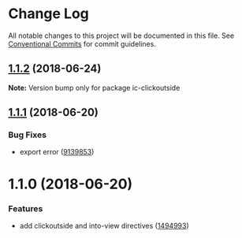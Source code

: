 # Change Log

All notable changes to this project will be documented in this file.
See [Conventional Commits](https://conventionalcommits.org) for commit guidelines.

<a name="1.1.2"></a>
## [1.1.2](https://github.com/xxxxxMiss/ic-utils/tree/master/packages/clickoutside/compare/ic-clickoutside@1.1.1...ic-clickoutside@1.1.2) (2018-06-24)




**Note:** Version bump only for package ic-clickoutside

<a name="1.1.1"></a>
## [1.1.1](https://github.com/xxxxxMiss/ic-utils/tree/master/packages/clickoutside/compare/ic-clickoutside@1.1.0...ic-clickoutside@1.1.1) (2018-06-20)


### Bug Fixes

* export error ([9139853](https://github.com/xxxxxMiss/ic-utils/tree/master/packages/clickoutside/commit/9139853))




<a name="1.1.0"></a>
# 1.1.0 (2018-06-20)


### Features

* add clickoutside and into-view directives ([1494993](https://github.com/xxxxxMiss/ic-utils/tree/master/packages/clickoutside/commit/1494993))
